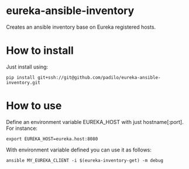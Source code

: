 # eureka-ansible-inventory

Creates an ansible inventory base on Eureka registered hosts.

# How to install

Just install using:
```
pip install git+ssh://git@github.com/padilo/eureka-ansible-inventory.git
```
# How to use

Define an environment variable EUREKA_HOST with just hostname[:port]. For instance:
```
export EUREKA_HOST=eureka.host:8080
```

With environment variable defined you can use it as follows:
```
ansible MY_EUREKA_CLIENT -i $(eureka-inventory-get) -m debug
```
